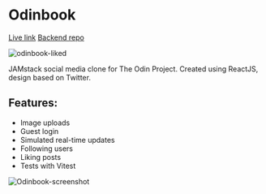 # Odinbook

[Live link](https://tabasco.netlify.app/)
[Backend repo](https://github.com/jasonHYLam/Odinbook-Server/tree/main)

![odinbook-liked](https://github.com/jasonHYLam/Odinbook/assets/105083538/a3c73ceb-5186-437b-a520-910095fe38d7)

JAMstack social media clone for The Odin Project. Created using ReactJS, design based on Twitter.

## Features:

- Image uploads
- Guest login
- Simulated real-time updates
- Following users
- Liking posts
- Tests with Vitest

![Odinbook-screenshot](https://github.com/jasonHYLam/Odinbook/assets/105083538/2c23c8de-c3db-4fdd-bb36-3b2e0a0eae1c)
